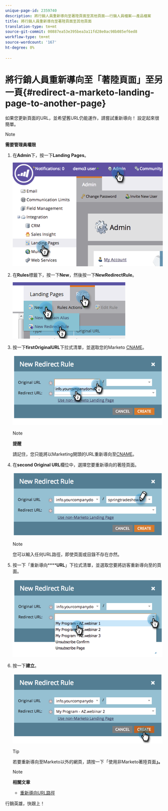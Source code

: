 ```yaml
---
unique-page-id: 2359740
description: 將行銷人員重新導向至著陸頁面至其他頁面——行銷人員檔案——產品檔案
title: 將行銷人員重新導向至著陸頁面至其他頁面
translation-type: tm+mt
source-git-commit: 00887ea53e395bea3a11fd28e0ac98b085ef6ed8
workflow-type: tm+mt
source-wordcount: '167'
ht-degree: 0%

---
```



# 將行銷人員重新導向至「著陸頁面」至另一頁{#redirect-a-marketo-landing-page-to-another-page}

如果您更新頁面的URL，並希望舊URL仍能運作，請嘗試重新導向！ 設定起來很簡單。

>[!NOTE]
>
>**需要管理員權限**

1. 在&#x200B;**Admin**&#x200B;下，按一下&#x200B;**Landing** **Pages**。

   ![](assets/image2014-9-25-15-3a43-3a39.png)

1. 在&#x200B;**Rules**&#x200B;標籤下，按一下&#x200B;**New**，然後按一下&#x200B;**New****Redirect****Rule**。

   ![](assets/two-1.png)

1. 按一下&#x200B;**first****Original****URL**&#x200B;下拉式清單，並選取您的Marketo [CNAME](customize-your-landing-page-urls-with-a-cname.md)。

   ![](assets/image2014-9-25-15-3a46-3a20.png)

   >[!NOTE]
   >
   >**提醒**
   >
   >
   >請記住，您只能將以Marketing開頭的URL重新導向至[CNAME](customize-your-landing-page-urls-with-a-cname.md)。

1. 在&#x200B;**second Original URL**&#x200B;欄位中，選擇您要重新導向的著陸頁面。

   ![](assets/image2014-9-25-15-3a47-3a20.png)

   >[!NOTE]
   >
   >您可以輸入任何URL路徑，即使頁面或目錄不存在亦然。

1. 按一下「重新導向&#x200B;******URL**」下拉式清單，並選取您要將訪客重新導向至的頁面。

   ![](assets/image2014-9-25-15-3a47-3a53.png)

1. 按一下&#x200B;**建立**。

   ![](assets/image2014-9-25-15-3a48-3a5.png)

   >[!TIP]
   >
   >若要重新導向至Marketo以外的網頁，請按一下「使用非Marketo著陸頁面&#x200B;**」。**

   >[!NOTE]
   >
   >**相關文章**
   >
   >    
   >    
   >    * [重新導向URL路徑](../../../../product-docs/demand-generation/landing-pages/personalizing-landing-pages/redirect-a-url-path.md)


行銷英雄，快跟上！